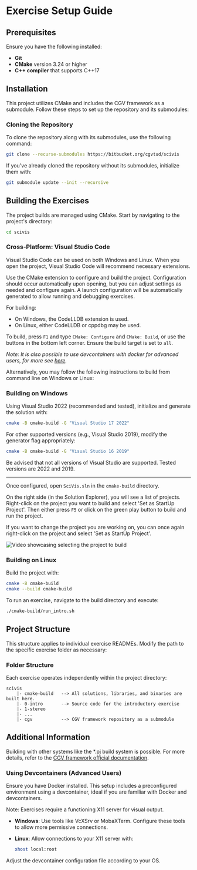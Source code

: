 # Exercise Setup Guide

## Prerequisites

Ensure you have the following installed:

* **Git**
* **CMake** version 3.24 or higher
* **C++ compiler** that supports C++17

## Installation

This project utilizes CMake and includes the CGV framework as a submodule. Follow these steps to set up the repository and its submodules:

### Cloning the Repository

To clone the repository along with its submodules, use the following command:

```bash
git clone --recurse-submodules https://bitbucket.org/cgvtud/scivis
```

If you've already cloned the repository without its submodules, initialize them with:

```bash
git submodule update --init --recursive
```

## Building the Exercises

The project builds are managed using CMake. Start by navigating to the project's directory:

```bash
cd scivis
```

### Cross-Platform: Visual Studio Code

Visual Studio Code can be used on both Windows and Linux. When you open the project, Visual Studio Code will recommend necessary extensions.

Use the CMake extension to configure and build the project. Configuration should occur automatically upon opening, but you can adjust settings as needed and configure again. A launch configuration will be automatically generated to allow running and debugging exercises.

For building:

* On Windows, the CodeLLDB extension is used.
* On Linux, either CodeLLDB or cppdbg may be used.

To build, press `F1` and type `CMake: Configure` and `CMake: Build`, or use the buttons in the bottom left corner. Ensure the build target is set to `all`.

*Note: It is also possible to use devcontainers with docker for advanced users, for more see [here](#markdown-header-using-devcontainers-advanced-users).*

Alternatively, you may follow the following instructions to build from command line on Windows or Linux:

### Building on Windows

Using Visual Studio 2022 (recommended and tested), initialize and generate the solution with:

```bash
cmake -B cmake-build -G "Visual Studio 17 2022"
```

For other supported versions (e.g., Visual Studio 2019), modify the generator flag appropriately:

```bash
cmake -B cmake-build -G "Visual Studio 16 2019"
```

Be advised that not all versions of Visual Studio are supported. Tested versions are 2022 and 2019.

--------

Once configured, open `SciVis.sln` in the `cmake-build` directory. 

On the right side (in the Solution Explorer), you will see a list of projects. Right-click on the project you want to build and select 'Set as StartUp Project'. Then either press `F5` or click on the green play button to build and run the project.

If you want to change the project you are working on, you can once again right-click on the project and select 'Set as StartUp Project'.

![Video showcasing selecting the project to build](https://i.imgur.com/ZYFNfJV.gif)

### Building on Linux

Build the project with:

```bash
cmake -B cmake-build
cmake --build cmake-build
```

To run an exercise, navigate to the build directory and execute:

```bash
./cmake-build/run_intro.sh
```

## Project Structure

This structure applies to individual exercise READMEs. Modify the path to the specific exercise folder as necessary:

### Folder Structure

Each exercise operates independently within the project directory:

```
scivis
    |- cmake-build   --> All solutions, libraries, and binaries are built here.
    |- 0-intro       --> Source code for the introductory exercise
    |- 1-stereo
    |- ...
    |- cgv           --> CGV framework repository as a submodule
```

## Additional Information

Building with other systems like the *.pj build system is possible. For more details, refer to the [CGV framework official documentation](https://sgumhold.github.io/cgv/install.html).

### Using Devcontainers (Advanced Users)
Ensure you have Docker installed. This setup includes a preconfigured environment using a devcontainer, ideal if you are familiar with Docker and devcontainers.

Note: Exercises require a functioning X11 server for visual output.

* **Windows**: Use tools like VcXSrv or MobaXTerm. Configure these tools to allow more permissive connections.
* **Linux**: Allow connections to your X11 server with:

  ```bash
  xhost local:root
  ```

Adjust the devcontainer configuration file according to your OS.
